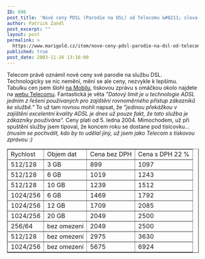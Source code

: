```yaml
---
ID: 696
post_title: 'Nové ceny PDSL (Parodie na DSL) od Telecomu &#8211; sleva zleva'
author: Patrick Zandl
post_excerpt: ""
layout: post
permalink: >
  https://www.marigold.cz/item/nove-ceny-pdsl-parodie-na-dsl-od-telecomu-sleva-zleva
published: true
post_date: 2003-11-26 13:16:00
---
```

<P>Telecom právě oznámil nové ceny své parodie na službu DSL. Technologicky se nic nemění, mění se ale ceny, nezvykle k lepšímu. Tabulku cen jsem šlohl <A href="http://mobil.idnes.cz/aktuality/novecenyadsl031126.html" target=_blank>na Mobilu</A>, tiskovou zprávu s omáčkou okolo najdete na <A href="http://www.telecom.cz/infocentrum/tiskove_centrum/tiskove_zpravy/clanek.php?tz=26112003_3&amp;PHPSESSID=0d584fedef90b092b5b61aa99ef4f6c4" target=_blank>webu Telecomu</A>. Fantastická je věta <EM>"Datový limit je u technologie ADSL jedním z řešení používaných pro zajištění rovnoměrného přístup zákazníků ke službě."</EM> To už tam rovnou mohli napsat, že&#160;<EM>"jedinou překážkou v zajištění excelentní kvality ADSL&#160;je dnes už pouze fakt, že tato služba je zákazníky používána".</EM> Ceny platí od 5. ledna 2004. Mimochodem, už při spuštění služby jsem tipoval, že koncem roku se dostane pod tisícovku... <EM>(musím se pochválit, kdo by to udělal jiný, už jsem jako Telecom s tiskovou zprávou :)</EM></P>
<P>
<TABLE cellSpacing=0 cellPadding=3 align=center border=1>
<TBODY>
<TR>
<TD class=special-header>Rychlost</TD>
<TD class=special-header>Objem dat</TD>
<TD class=special-header>Cena bez DPH</TD>
<TD class=special-header>Cena s DPH 22 %</TD></TR>
<TR>
<TD class=special>512/128</TD>
<TD class=special>3 GB</TD>
<TD class=special>899</TD>
<TD class=special>1097</TD></TR>
<TR>
<TD class=special>512/128</TD>
<TD class=special>6 GB</TD>
<TD class=special>1019</TD>
<TD class=special>1243</TD></TR>
<TR>
<TD class=special>512/128</TD>
<TD class=special>10 GB</TD>
<TD class=special>1239</TD>
<TD class=special>1512</TD></TR>
<TR>
<TD class=special>1024/256</TD>
<TD class=special>6 GB</TD>
<TD class=special>1469</TD>
<TD class=special>1792</TD></TR>
<TR>
<TD class=special>1024/256</TD>
<TD class=special>12 GB</TD>
<TD class=special>1709</TD>
<TD class=special>2085</TD></TR>
<TR>
<TD class=special>1024/256</TD>
<TD class=special>20 GB</TD>
<TD class=special>2049</TD>
<TD class=special>2500</TD></TR>
<TR>
<TD class=special>256/64</TD>
<TD class=special>bez omezení</TD>
<TD class=special>2049</TD>
<TD class=special>2500</TD></TR>
<TR>
<TD class=special>512/128</TD>
<TD class=special>bez omezení</TD>
<TD class=special>2975</TD>
<TD class=special>3630</TD></TR>
<TR>
<TD class=special>1024/256</TD>
<TD class=special>bez omezení</TD>
<TD class=special>5675</TD>
<TD class=special>6924</TD></TR></TBODY></TABLE></P>